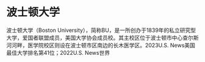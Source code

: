 # 波士顿大学

波士顿大学（Boston University），简称BU，是一所创办于1839年的私立研究型大学，爱国者联盟成员，美国大学协会成员校。其主校区位于波士顿市中心查尔斯河河畔，医学院校区则设在波士顿市区南边的长木医学区。2023U.S. News美国最佳大学排名第41位；2022U.S. News世界